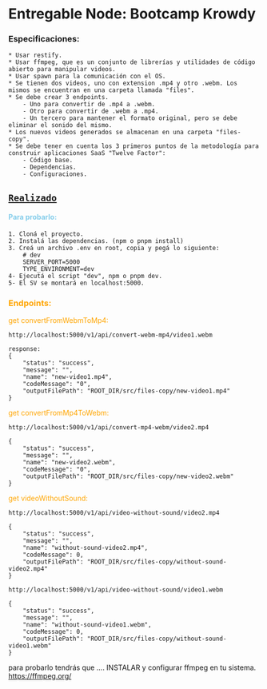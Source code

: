 # Entregable Node: Bootcamp Krowdy

### Especificaciones:

    * Usar restify.
    * Usar ffmpeg, que es un conjunto de librerías y utilidades de código abierto para manipular videos.
    * Usar spawn para la comunicación con el OS.
    * Se tienen dos videos, uno con extension .mp4 y otro .webm. Los mismos se encuentran en una carpeta llamada "files".
    * Se debe crear 3 endpoints.
        - Uno para convertir de .mp4 a .webm.
        - Otro para convertir de .webm a .mp4.
        - Un tercero para mantener el formato original, pero se debe eliminar el sonido del mismo.
    * Los nuevos videos generados se almacenan en una carpeta "files-copy".
    * Se debe tener en cuenta los 3 primeros puntos de la metodología para construir aplicaciones SaaS "Twelve Factor":
        - Código base.
        - Dependencias.
        - Configuraciones.

## <u>**`Realizado`**</u>

#### <span style="color:skyblue">**Para probarlo:** </span>

    1. Cloná el proyecto.
    2. Instalá las dependencias. (npm o pnpm install)
    3. Creá un archivo .env en root, copia y pegá lo siguiente:
        # dev
        SERVER_PORT=5000
        TYPE_ENVIRONMENT=dev
    4- Ejecutá el script "dev", npm o pnpm dev.
    5- El SV se montará en localhost:5000.

### <span style="color:orange">Endpoints:</span>

<span style="color:orange">get convertFromWebmToMp4:</span>

    http://localhost:5000/v1/api/convert-webm-mp4/video1.webm

    response:
    {
        "status": "success",
        "message": "",
        "name": "new-video1.mp4",
        "codeMessage": "0",
        "outputFilePath": "ROOT_DIR/src/files-copy/new-video1.mp4"
    }

<span style="color:orange">get convertFromMp4ToWebm:</span>

    http://localhost:5000/v1/api/convert-mp4-webm/video2.mp4

    {
        "status": "success",
        "message": "",
        "name": "new-video2.webm",
        "codeMessage": "0",
        "outputFilePath": "ROOT_DIR/src/files-copy/new-video2.webm"
    }

<span style="color:orange">get videoWithoutSound:</span>

    http://localhost:5000/v1/api/video-without-sound/video2.mp4

    {
        "status": "success",
        "message": "",
        "name": "without-sound-video2.mp4",
        "codeMessage": 0,
        "outputFilePath": "ROOT_DIR/src/files-copy/without-sound-video2.mp4"
    }

    http://localhost:5000/v1/api/video-without-sound/video1.webm

    {
        "status": "success",
        "message": "",
        "name": "without-sound-video1.webm",
        "codeMessage": 0,
        "outputFilePath": "ROOT_DIR/src/files-copy/without-sound-video1.webm"
    }

para probarlo tendrás que ....
INSTALAR y configurar ffmpeg en tu sistema. https://ffmpeg.org/
